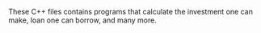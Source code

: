 These C++ files contains programs that calculate the investment one can make, loan one can borrow, and many more.
